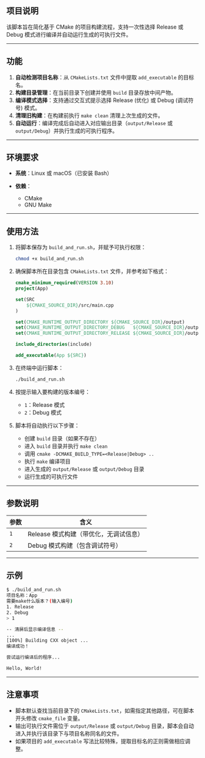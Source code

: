 ## 项目说明

该脚本旨在简化基于 CMake 的项目构建流程，支持一次性选择 Release 或 Debug 模式进行编译并自动运行生成的可执行文件。

---

## 功能

1. **自动检测项目名称**：从 `CMakeLists.txt` 文件中提取 `add_executable` 的目标名。
2. **构建目录管理**：在当前目录下创建并使用 `build` 目录存放中间产物。
3. **编译模式选择**：支持通过交互式提示选择 Release (优化) 或 Debug (调试符号) 模式。
4. **清理旧构建**：在构建前执行 `make clean` 清理上次生成的文件。
5. **自动运行**：编译完成后自动进入对应输出目录（`output/Release` 或 `output/Debug`）并执行生成的可执行程序。

---

## 环境要求

* **系统**：Linux 或 macOS（已安装 Bash）
* **依赖**：

  * CMake
  * GNU Make

---

## 使用方法

1. 将脚本保存为 `build_and_run.sh`，并赋予可执行权限：

   ```bash
   chmod +x build_and_run.sh
   ```

2. 确保脚本所在目录包含 `CMakeLists.txt` 文件，并参考如下格式：

   ```cmake
   cmake_minimum_required(VERSION 3.10)
   project(App)

   set(SRC
       ${CMAKE_SOURCE_DIR}/src/main.cpp
   )

   set(CMAKE_RUNTIME_OUTPUT_DIRECTORY ${CMAKE_SOURCE_DIR}/output)
   set(CMAKE_RUNTIME_OUTPUT_DIRECTORY_DEBUG   ${CMAKE_SOURCE_DIR}/output/Debug)
   set(CMAKE_RUNTIME_OUTPUT_DIRECTORY_RELEASE ${CMAKE_SOURCE_DIR}/output/Release)

   include_directories(include)

   add_executable(App ${SRC})
   ```

3. 在终端中运行脚本：

   ```bash
   ./build_and_run.sh
   ```

4. 按提示输入要构建的版本编号：

   * `1`：Release 模式
   * `2`：Debug 模式

5. 脚本将自动执行以下步骤：

   * 创建 `build` 目录（如果不存在）
   * 进入 `build` 目录并执行 `make clean`
   * 调用 `cmake -DCMAKE_BUILD_TYPE=<Release|Debug> ..`
   * 执行 `make` 编译项目
   * 进入生成的 `output/Release` 或 `output/Debug` 目录
   * 运行生成的可执行文件

---

## 参数说明

| 参数  | 含义                      |
| --- | ----------------------- |
| `1` | Release 模式构建（带优化，无调试信息） |
| `2` | Debug 模式构建（包含调试符号）      |

---

## 示例

```bash
$ ./build_and_run.sh
项目名称：App
需要make什么版本？(输入编号)
1. Release
2. Debug
> 1

-- 清屏后显示编译信息 --
...
[100%] Building CXX object ...
编译成功！

尝试运行编译后的程序...

Hello, World!
```

---

## 注意事项

* 脚本默认查找当前目录下的 `CMakeLists.txt`，如需指定其他路径，可在脚本开头修改 `cmake_file` 变量。
* 输出可执行文件需位于 `output/Release` 或 `output/Debug` 目录，脚本会自动进入并执行该目录下与项目名称同名的文件。
* 如果项目的 `add_executable` 写法比较特殊，提取目标名的正则需做相应调整。
